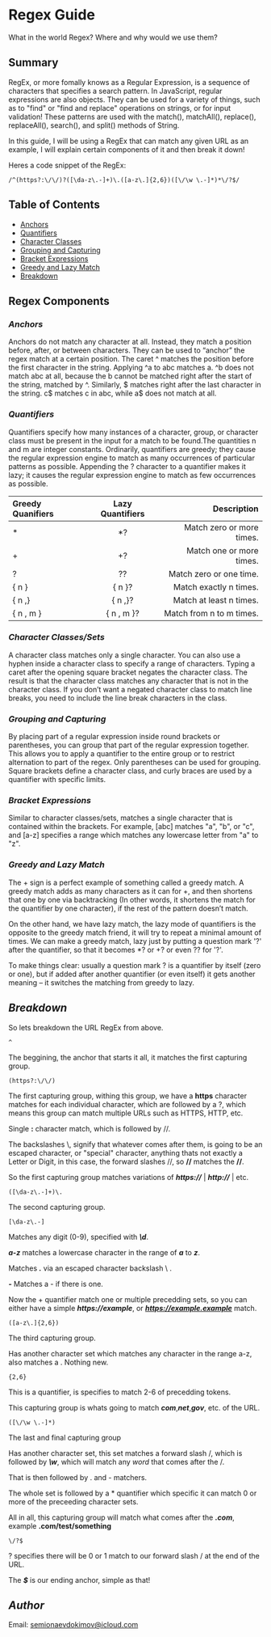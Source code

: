# Regex Guide

What in the world Regex? Where and why would we use them?

## Summary

RegEx, or more fomally knows as a Regular Expression, is a sequence of characters that specifies a search pattern. In JavaScript, regular expressions are also objects. They can be used for a variety of things, such as to "find" or "find and replace" operations on strings, or for input validation! These patterns are used with the match(), matchAll(), replace(), replaceAll(), search(), and split() methods of String.

In this guide, I will be using a RegEx that can match any given URL as an example, I will explain certain components of it and then break it down!

Heres a code snippet of the RegEx:

    /^(https?:\/\/)?([\da-z\.-]+)\.([a-z\.]{2,6})([\/\w \.-]*)*\/?$/

## **Table of Contents**

- [Anchors](#anchors)
- [Quantifiers](#quantifiers)
- [Character Classes](#character-classes/sets)
- [Grouping and Capturing](#grouping-and-capturing)
- [Bracket Expressions](#bracket-expressions)
- [Greedy and Lazy Match](#greedy-and-lazy-match)
- [Breakdown](#breakdown)

## **Regex Components**

### ***Anchors***

Anchors do not match any character at all. Instead, they match a position before, after, or between characters. They can be used to “anchor” the regex match at a certain position. The caret ^ matches the position before the first character in the string. Applying ^a to abc matches a. ^b does not match abc at all, because the b cannot be matched right after the start of the string, matched by ^. Similarly, $ matches right after the last character in the string. c$ matches c in abc, while a$ does not match at all.

### ***Quantifiers***

Quantifiers specify how many instances of a character, group, or character class must be present in the input for a match to be found.The quantities n and m are integer constants. Ordinarily, quantifiers are greedy; they cause the regular expression engine to match as many occurrences of particular patterns as possible. Appending the ? character to a quantifier makes it lazy; it causes the regular expression engine to match as few occurrences as possible.

| Greedy Quanifiers | Lazy Quantifiers | Description |
| :---        |    :----:   |          ---: |
| * | *? | Match zero or more times. |
| + | +? | Match one or more times. |
| ? | ?? | Match zero or one time. |
| { n } | { n }? | Match exactly n times. |
| { n ,} | { n ,}? | Match at least n times. |
| { n , m } | { n , m }? | Match from n to m times. |

### ***Character Classes/Sets***

A character class matches only a single character. You can also use a hyphen inside a character class to specify a range of characters. Typing a caret after the opening square bracket negates the character class. The result is that the character class matches any character that is not in the character class. If you don’t want a negated character class to match line breaks, you need to include the line break characters in the class.

### ***Grouping and Capturing***

By placing part of a regular expression inside round brackets or parentheses, you can group that part of the regular expression together. This allows you to apply a quantifier to the entire group or to restrict alternation to part of the regex. Only parentheses can be used for grouping. Square brackets define a character class, and curly braces are used by a quantifier with specific limits.

### ***Bracket Expressions***

Similar to character classes/sets, matches a single character that is contained within the brackets. For example, [abc] matches "a", "b", or "c", and [a-z] specifies a range which matches any lowercase letter from "a" to "z".

### ***Greedy and Lazy Match***

The + sign is a perfect example of something called a greedy match. A greedy match adds as many characters as it can for +, and then shortens that one by one via backtracking (In other words, it shortens the match for the quantifier by one character), if the rest of the pattern doesn’t match.

On the other hand, we have lazy match, the lazy mode of quantifiers is the opposite to the greedy match friend, it will try to repeat a minimal amount of times. We can make a greedy match, lazy just by putting a question mark '?' after the quantifier, so that it becomes *? or +? or even ?? for '?'.

To make things clear: usually a question mark ? is a quantifier by itself (zero or one), but if added after another quantifier (or even itself) it gets another meaning – it switches the matching from greedy to lazy.

## ***Breakdown***

So lets breakdown the URL RegEx from above.

    ^

The beggining, the anchor that starts it all, it matches the first capturing group.

    (https?:\/\/)

The first capturing group, withing this group, we have a **https** character matches for each individual character, which are followed by a ?, which means this group can match multiple URLs such as HTTPS, HTTP, etc.

Single **:** character match, which is followed by \/\/.

The backslashes \\, signify that whatever comes after them, is going to be an escaped character, or "special" character, anything thats not exactly a Letter or Digit, in this case, the forward slashes //, so **\/\/** matches the **//**.

So the first capturing group matches variations of ***https://*** | ***http://*** | etc.

    ([\da-z\.-]+)\.

The second capturing group.

    [\da-z\.-]

Matches any digit (0-9), specified with ***\d***.

***a-z*** matches a lowercase character in the range of ***a*** to ***z***.

Matches ***.*** via an escaped character backslash \ .

***-*** Matches a - if there is one.

Now the + quantifier match one or multiple precedding sets, so you can either have a simple ***https://example***, or ***https://example.example*** match.

    ([a-z\.]{2,6})

The third capturing group.

Has another character set which matches any character in the range a-z, also matches a . Nothing new.

    {2,6}

This is a quantifier, is specifies to match 2-6 of precedding tokens.

This capturing group is whats going to match ***com***,***net***,***gov***, etc. of the URL.

    ([\/\w \.-]*)

The last and final capturing group

Has another character set, this set matches a forward slash /, which is followed by ***\w***, which will match any *word* that comes after the /.

That is then followed by . and - matchers.

The whole set is followed by a * quantifier which specific it can match 0 or more of the preceeding character sets.

All in all, this capturing group will match what comes after the ***.com***, example **.com/test/something**

    \/?$

? specifies there will be 0 or 1 match to our forward slash / at the end of the URL.

The ***$*** is our ending anchor, simple as that!

## ***Author***

Email: semionaevdokimov@icloud.com
